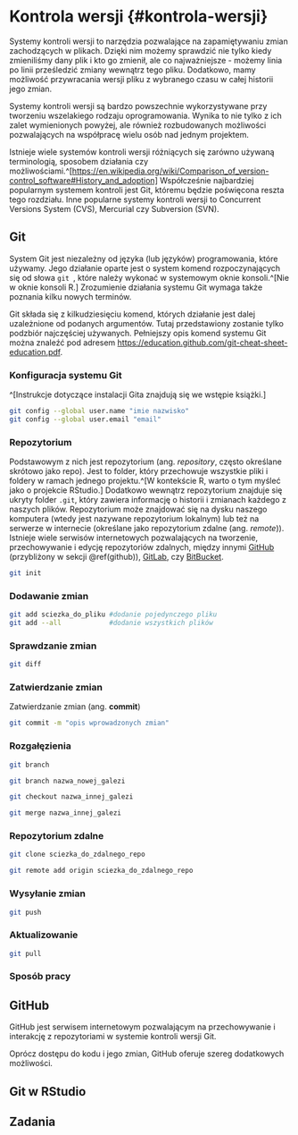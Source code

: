 
# Kontrola wersji {#kontrola-wersji}

<!-- https://peerj.com/preprints/3159/ -->
<!-- https://swcarpentry.github.io/git-novice/ -->
<!-- https://arxiv.org/pdf/1811.02021.pdf -->
<!-- http://happygitwithr.com/ -->
<!-- https://whattheyforgot.org/ -->
<!-- https://education.github.com/git-cheat-sheet-education.pdf -->
<!-- https://enterprise.github.com/downloads/en/github-flow-cheatsheet.pdf -->

Systemy kontroli wersji to narzędzia pozwalające na zapamiętywaniu zmian zachodzących w plikach.
Dzięki nim możemy sprawdzić nie tylko kiedy zmieniliśmy dany plik i kto go zmienił, ale co najważniejsze - możemy linia po linii prześledzić zmiany wewnątrz tego pliku.
Dodatkowo, mamy możliwość przywracania wersji pliku z wybranego czasu w całej historii jego zmian.

Systemy kontroli wersji są bardzo powszechnie wykorzystywane przy tworzeniu wszelakiego rodzaju oprogramowania.
Wynika to nie tylko z ich zalet wymienionych powyżej, ale również rozbudowanych możliwości pozwalających na współpracę wielu osób nad jednym projektem.

Istnieje wiele systemów kontroli wersji różniących się zarówno używaną terminologią, sposobem działania czy możliwościami.^[https://en.wikipedia.org/wiki/Comparison_of_version-control_software#History_and_adoption]
Współcześnie najbardziej popularnym systemem kontroli jest Git, któremu będzie poświęcona reszta tego rozdziału.
Inne popularne systemy kontroli wersji to Concurrent Versions System (CVS), Mercurial czy Subversion (SVN).

<!-- gdzie wykorzystywaneC -->
<!-- block - large files -->

## Git

System Git jest niezależny od języka (lub języków) programowania, które używamy.
Jego działanie oparte jest o system komend rozpoczynających się od słowa `git `, które należy wykonać w systemowym oknie konsoli.^[Nie w oknie konsoli R.]
Zrozumienie działania systemu Git wymaga także poznania kilku nowych terminów.

Git składa się z kilkudziesięciu komend, których działanie jest dalej uzależnione od podanych argumentów.
Tutaj przedstawiony zostanie tylko podzbiór najczęściej używanych.
Pełniejszy opis komend systemu Git można znaleźć pod adresem https://education.github.com/git-cheat-sheet-education.pdf.

### Konfiguracja systemu Git

^[Instrukcje dotyczące instalacji Gita znajdują się we wstępie książki.]


```bash
git config --global user.name "imie nazwisko"
git config --global user.email "email"
```

### Repozytorium

<!-- co to repo -->
Podstawowym z nich jest repozytorium (ang. *repository*, często określane skrótowo jako repo).
Jest to folder, który przechowuje wszystkie pliki i foldery w ramach jednego projektu.^[W kontekście R, warto o tym myśleć jako o projekcie RStudio.]
Dodatkowo wewnątrz repozytorium znajduje się ukryty folder `.git`, który zawiera informację o historii i zmianach każdego z naszych plików.
Repozytorium może znajdować się na dysku naszego komputera (wtedy jest nazywane repozytorium lokalnym) lub też na serwerze w internecie (określane jako repozytorium zdalne (ang. *remote*)).
Istnieje wiele serwisów internetowych pozwalających na tworzenie, przechowywanie i edycję repozytoriów zdalnych, między innymi [GitHub](https://github.com/) (przybliżony w sekcji \@ref(github)), [GitLab](https://gitlab.com/), czy [BitBucket](https://bitbucket.org/).


```bash
git init
```

### Dodawanie zmian


```bash
git add sciezka_do_pliku #dodanie pojedynczego pliku
git add --all            #dodanie wszystkich plików        
```

### Sprawdzanie zmian


```bash
git diff
```

### Zatwierdzanie zmian

Zatwierdzanie zmian (ang. **commit**)


```bash
git commit -m "opis wprowadzonych zmian"
```

### Rozgałęzienia


```bash
git branch
```


```bash
git branch nazwa_nowej_galezi
```


```bash
git checkout nazwa_innej_galezi
```


```bash
git merge nazwa_innej_galezi
```

### Repozytorium zdalne


```bash
git clone sciezka_do_zdalnego_repo
```


```bash
git remote add origin sciezka_do_zdalnego_repo
```

### Wysyłanie zmian


```bash
git push
```

<!-- co to push -->

### Aktualizowanie 


```bash
git pull
```

### Sposób pracy

<!-- podstawowy workflow -->

## GitHub

GitHub jest serwisem internetowym pozwalającym na przechowywanie i interakcję z repozytoriami w systemie kontroli wersji Git.


Oprócz dostępu do kodu i jego zmian, GitHub oferuje szereg dodatkowych możliwości.
<!--..-->


<!-- https://github.com/maciejkorsan/podlaskigit -->
<!-- when something go wrong -->
<!-- stackoverflow git questions -->
<!-- co to pull request -->
<!-- lista podsatwowych komend -->
<!-- create a ssh key -->
<!-- http://rogerdudler.github.io/git-guide/index.pl.html -->

## Git w RStudio

<!-- Use a Git client, if you like -->
<!-- workflow -->


## Zadania

<!-- stwórz najprostszą stronę internetową -->

